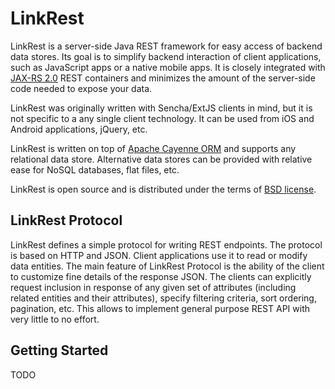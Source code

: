 LinkRest
=========
LinkRest is a server-side Java REST framework for easy access of backend data stores. Its goal is to simplify backend interaction of client applications, such as JavaScript apps or a native mobile apps. It is closely integrated with [JAX-RS 2.0](http://en.wikipedia.org/wiki/Java_API_for_RESTful_Web_Services) REST containers and minimizes the amount of the server-side code needed to expose your data.

LinkRest was originally written with Sencha/ExtJS clients in mind, but it is not specific to a any single client technology. It can be used from iOS and Android applications, jQuery, etc.

LinkRest is written on top of [Apache Cayenne ORM](http://cayenne.apache.org/) and supports any relational data store. Alternative data stores can be provided with relative ease for NoSQL databases, flat files, etc.

LinkRest is open source and is distributed under the terms of [BSD license](https://github.com/nhl/link-rest/blob/master/LICENSE.txt).

LinkRest Protocol
-------------
LinkRest defines a simple protocol for writing REST endpoints. The protocol is based on HTTP and JSON. Client applications use it to read or modify data entities. The main feature of LinkRest Protocol is the ability of the client to customize fine details of the response JSON. The clients can explicitly request inclusion in response of any given set of attributes (including related entities and their attributes), specify filtering criteria, sort ordering, pagination, etc. This allows to implement general purpose REST API with very little to no effort.

Getting Started
-----------
TODO
